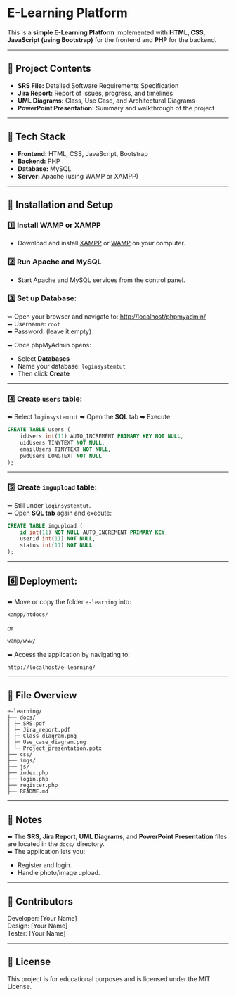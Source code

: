 # E-Learning Platform

This is a **simple E-Learning Platform** implemented with **HTML, CSS, JavaScript (using Bootstrap)** for the frontend and **PHP** for the backend.

---

## 🔹 Project Contents

- **SRS File:** Detailed Software Requirements Specification
- **Jira Report:** Report of issues, progress, and timelines
- **UML Diagrams:** Class, Use Case, and Architectural Diagrams
- **PowerPoint Presentation:** Summary and walkthrough of the project

---

## 🔹 Tech Stack

- **Frontend:** HTML, CSS, JavaScript, Bootstrap
- **Backend:** PHP
- **Database:** MySQL
- **Server:** Apache (using WAMP or XAMPP)

---

## 🔹 Installation and Setup

### 1️⃣ Install WAMP or XAMPP
- Download and install [XAMPP](https://www.apachefriends.org/) or [WAMP](https://www.wampserver.com/) on your computer.

### 2️⃣ Run Apache and MySQL
- Start Apache and MySQL services from the control panel.

### 3️⃣ Set up Database:
 
➥ Open your browser and navigate to: [http://localhost/phpmyadmin/](http://localhost/phpmyadmin/)  
➥ Username: `root`  
➥ Password: (leave it empty)

➥ Once phpMyAdmin opens:
- Select **Databases**
- Name your database: `loginsystemtut`
- Then click **Create**

---


### 4️⃣ Create `users` table:

➥ Select `loginsystemtut`
➥ Open the **SQL** tab
➥ Execute:

```sql
CREATE TABLE users (
	idUsers int(11) AUTO_INCREMENT PRIMARY KEY NOT NULL,
	uidUsers TINYTEXT NOT NULL,
	emailUsers TINYTEXT NOT NULL,
	pwdUsers LONGTEXT NOT NULL
);
```

---

### 5️⃣ Create `imgupload` table:

➥ Still under `loginsystemtut`.  
➥ Open **SQL tab** again and execute:

```sql
CREATE TABLE imgupload (
	id int(11) NOT NULL AUTO_INCREMENT PRIMARY KEY,
	userid int(11) NOT NULL,
	status int(11) NOT NULL
);
```

---

## 6️⃣ Deployment:

➥ Move or copy the folder `e-learning` into:

```bash
xampp/htdocs/
```

or

```bash
wamp/www/
```

➥ Access the application by navigating to:

```arduino
http://localhost/e-learning/
```

---

## 🔹 File Overview

```shell
e-learning/
├── docs/
│ ├─ SRS.pdf
│ ├─ Jira_report.pdf
│ ├─ Class_diagram.png
│ ├─ Use_case_diagram.png
│ └─ Project_presentation.pptx
├── css/
├── imgs/
├── js/
├── index.php
├── login.php
├── register.php
├── README.md
```

---

## 🔹 Notes

➥ The **SRS**, **Jira Report**, **UML Diagrams**, and **PowerPoint Presentation** files are located in the `docs/` directory.  
➥ The application lets you:
- Register and login.
- Handle photo/image upload.

---

## 🔹 Contributors

Developer: [Your Name]  
Design: [Your Name]  
Tester: [Your Name]  

---

## 🔹 License

This project is for educational purposes and is licensed under the MIT License.

